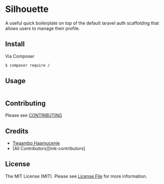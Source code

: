 # Silhouette

A useful quick boilerplate on top of the default laravel auth scaffolding that allows users to manage their profile.

## Install

Via Composer

``` bash
$ composer require /
```

## Usage

``` php

```

## Contributing

Please see [CONTRIBUTING](CONTRIBUTING.md)

## Credits

- [Twaambo Haamucenje][link-author]
- [All Contributors][link-contributors]

## License

The MIT License (MIT). Please see [License File](LICENSE.md) for more information.

[link-packagist]: https://packagist.org/packages//
[link-author]: https://github.com/twoseats
